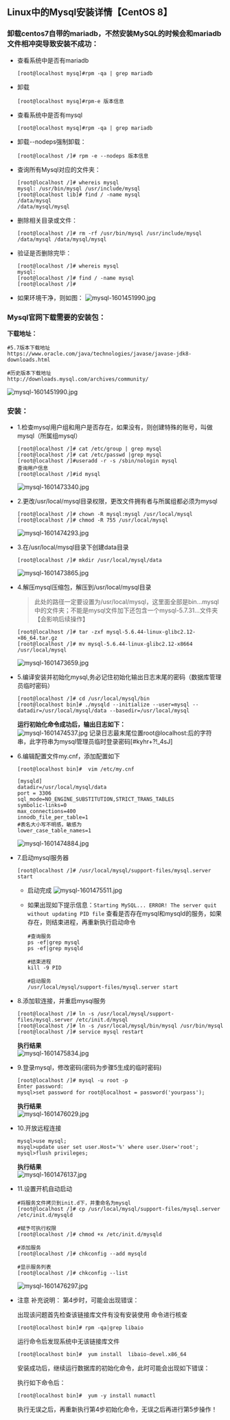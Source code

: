 ## Linux中的Mysql安装详情【CentOS 8】

### 卸载centos7自带的mariadb，不然安装MySQL的时候会和mariadb文件相冲突导致安装不成功：
- 查看系统中是否有mariadb
    ```shell
    [root@localhost mysq]#rpm -qa | grep mariadb
    ```

- 卸载
    ```shell
    [root@localhost mysq]#rpm-e 版本信息
    ```

- 查看系统中是否有mysql
    ```shell
    [root@localhost mysq]#rpm -qa | grep mariadb
    ```

- 卸载--nodeps强制卸载：
    ```shell
    [root@localhost /]# rpm -e --nodeps 版本信息
    ```

- 查询所有Mysql对应的文件夹：
    ```shell
    [root@localhost /]# whereis mysql
    mysql: /usr/bin/mysql /usr/include/mysql
    [root@localhost lib]# find / -name mysql
    /data/mysql
    /data/mysql/mysql
    ```

- 删除相关目录或文件：
    ```shell
    [root@localhost /]# rm -rf /usr/bin/mysql /usr/include/mysql /data/mysql /data/mysql/mysql
    ```

- 验证是否删除完毕：
    ```shell
    [root@localhost /]# whereis mysql
    mysql:
    [root@localhost /]# find / -name mysql
    [root@localhost /]# 
    ```

- 如果环境干净，则如图：
![mysql-1601451990.jpg](../resource/linux/mysql-1601451990.jpg)

### Mysql官网下载需要的安装包：
**下载地址：**
```shell 
#5.7版本下载地址
https://www.oracle.com/java/technologies/javase/javase-jdk8-downloads.html

#历史版本下载地址
http://downloads.mysql.com/archives/community/
```
![mysql-1601451990.jpg](../resource/linux/mysql-2020090003.gif)

### 安装：
- 1.检查mysql用户组和用户是否存在，如果没有，则创建特殊的账号，叫做mysql（所属组mysql）
    ```shell
    [root@localhost /]# cat /etc/group | grep mysql
    [root@localhost /]# cat /etc/passwd |grep mysql
    [root@localhost /]#useradd -r -s /sbin/nologin mysql
    查询用户信息
    [root@localhost /]#id mysql 
    ```
    ![mysql-1601473340.jpg](../resource/linux/mysql-1601473340.jpg)

- 2.更改/usr/local/mysql目录权限，更改文件拥有者与所属组都必须为mysql
    ```shell
    [root@localhost /]# chown -R mysql:mysql /usr/local/mysql
    [root@localhost /]# chmod -R 755 /usr/local/mysql
    ```
    ![mysql-1601474293.jpg](../resource/linux/mysql-1601474293.jpg)
    
- 3.在/usr/local/mysql目录下创建data目录
    ```shell
    [root@localhost /]# mkdir /usr/local/mysql/data
    ```
    ![mysql-1601473865.jpg](../resource/linux/mysql-1601473865.jpg)

- 4.解压mysql压缩包，解压到/usr/local/mysql目录
    > 此处的路径一定要设置为/usr/local/mysql，这里面全部是bin...mysql中的文件夹；不能是mysql文件加下还包含一个mysql-5.7.31...文件夹【会影响后续操作】
    ```shell
    [root@localhost /]# tar -zxf mysql-5.6.44-linux-glibc2.12-×86_64.tar.gz
    [root@localhost /]# mv mysql-5.6.44-linux-glibc2.12-x8664 /usr/local/mysql
    ```
    ![mysql-1601473659.jpg](../resource/linux/mysql-1601473659.jpg)

- 5.编译安装并初始化mysql,务必记住初始化输出日志末尾的密码（数据库管理员临时密码）
    ```shell
    [root@localhost /]# cd /usr/local/mysql/bin
    [root@localhost bin]# ./mysqld --initialize --user=mysql --datadir=/usr/local/mysql/data --basedir=/usr/local/mysql
    ```
    **运行初始化命令成功后，输出日志如下：**<br>
    ![mysql-1601474537.jpg](../resource/linux/mysql-1601474537.jpg)
    记录日志最末尾位置root@localhost:后的字符串，此字符串为mysql管理员临时登录密码[#kyhr+?!_4sJ]
    
- 6.编辑配置文件my.cnf，添加配置如下
    ```shell
    [root@localhost bin]#  vim /etc/my.cnf
    
    [mysqld]
    datadir=/usr/local/mysql/data
    port = 3306
    sql_mode=NO_ENGINE_SUBSTITUTION,STRICT_TRANS_TABLES
    symbolic-links=0
    max_connections=400
    innodb_file_per_table=1
    #表名大小写不明感，敏感为
    lower_case_table_names=1
    ```
    ![mysql-1601474884.jpg](../resource/linux/mysql-1601474884.jpg)

- 7.启动mysql服务器
    ```shell
    [root@localhost /]# /usr/local/mysql/support-files/mysql.server start
    ```
    - 启动完成
    ![mysql-1601475511.jpg](../resource/linux/mysql-1601475511.jpg)

    - 如果出现如下提示信息：`Starting MySQL... ERROR! The server quit without updating PID file`
      查看是否存在mysql和mysqld的服务，如果存在，则结束进程，再重新执行启动命令
      ```shell
      #查询服务
      ps -ef|grep mysql
      ps -ef|grep mysqld
      
      #结束进程
      kill -9 PID
      
      #启动服务
      /usr/local/mysql/support-files/mysql.server start
      ```

- 8.添加软连接，并重启mysql服务
    ```shell
    [root@localhost /]# ln -s /usr/local/mysql/support-files/mysql.server /etc/init.d/mysql 
    [root@localhost /]# ln -s /usr/local/mysql/bin/mysql /usr/bin/mysql
    [root@localhost /]# service mysql restart
    ```
    **执行结果**<br>
    ![mysql-1601475834.jpg](../resource/linux/mysql-1601475834.jpg)
    
    
- 9.登录mysql，修改密码(密码为步骤5生成的临时密码)
    ```shell
    [root@localhost /]# mysql -u root -p
    Enter password:
    mysql>set password for root@localhost = password('yourpass');
    ```
    **执行结果**<br>
    ![mysql-1601476029.jpg](../resource/linux/mysql-1601476029.jpg)

- 10.开放远程连接
    ```shell
    mysql>use mysql;
    msyql>update user set user.Host='%' where user.User='root';
    mysql>flush privileges;
    ```
    **执行结果**<br>
    ![mysql-1601476137.jpg](../resource/linux/mysql-1601476137.jpg)

- 11.设置开机自动启动
    ```shell
    #将服务文件拷贝到init.d下，并重命名为mysql
    [root@localhost /]# cp /usr/local/mysql/support-files/mysql.server /etc/init.d/mysqld
    
    #赋予可执行权限
    [root@localhost /]# chmod +x /etc/init.d/mysqld
    
    #添加服务
    [root@localhost /]# chkconfig --add mysqld
    
    #显示服务列表
    [root@localhost /]# chkconfig --list
    ```
    ![mysql-1601476297.jpg](../resource/linux/mysql-1601476297.jpg)

- 注意
    补充说明：
    第4步时，可能会出现错误：
    
    出现该问题首先检查该链接库文件有没有安装使用 命令进行核查
    ```shell
    [root@localhost bin]# rpm -qa|grep libaio  
    ``` 
    
    运行命令后发现系统中无该链接库文件
    ```shell
    [root@localhost bin]#  yum install  libaio-devel.x86_64
    ```
    
    安装成功后，继续运行数据库的初始化命令，此时可能会出现如下错误：
    
    执行如下命令后：
    ```shell
    [root@localhost bin]#  yum -y install numactl
    ```

    执行无误之后，再重新执行第4步初始化命令，无误之后再进行第5步操作！
